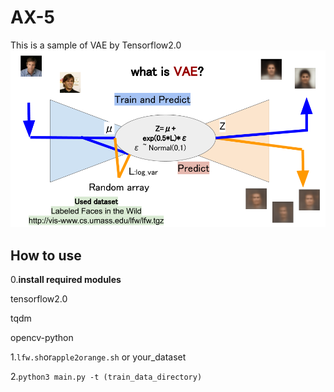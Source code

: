 # AX-5
This is a sample of VAE by Tensorflow2.0
![VAE](https://github.com/jSm449g4d/AX-5/blob/master/assets/VAE.png)

## How to use
0.**install required modules**

tensorflow2.0

tqdm

opencv-python


1.`lfw.sh`or`apple2orange.sh` or your_dataset

2.`python3 main.py -t (train_data_directory)` 
